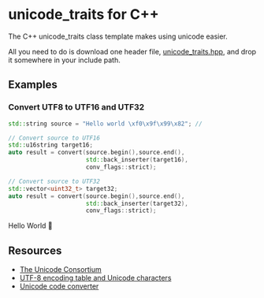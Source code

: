 # unicode_traits for C++

The C++ unicode_traits class template makes using unicode easier. 

All you need to do is download one header file, [unicode_traits.hpp](https://raw.githubusercontent.com/danielaparker/unicode_traits/master/src/unicode_traits.hpp), and drop it somewhere in your include path.

## Examples

### Convert UTF8 to UTF16 and UTF32

```c++
std::string source = "Hello world \xf0\x9f\x99\x82"; // 

// Convert source to UTF16
std::u16string target16;
auto result = convert(source.begin(),source.end(),
                      std::back_inserter(target16), 
                      conv_flags::strict);

// Convert source to UTF32
std::vector<uint32_t> target32;
auto result = convert(source.begin(),source.end(),
                      std::back_inserter(target32), 
                      conv_flags::strict);
```
Hello World &#128578;

## Resources

- [The Unicode Consortium](http://unicode.org/)
- [UTF-8 encoding table and Unicode characters](http://www.utf8-chartable.de/unicode-utf8-table.pl)
- [Unicode code converter](https://r12a.github.io/apps/conversion/)







